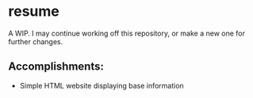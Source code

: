# resume

A WIP. I may continue working off this repository, or make a new one for further changes.

## Accomplishments:
- Simple HTML website displaying base information
